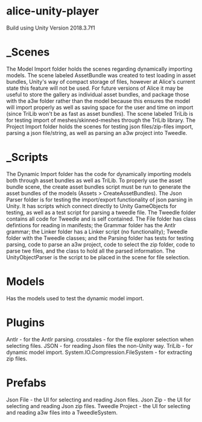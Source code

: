 # alice-unity-player
Build using Unity Version 2018.3.7f1
# _Scenes
The Model Import folder holds the scenes regarding dynamically importing models. The scene labeled AssetBundle was created to test loading in asset bundles, Unity's way of compact storage of files, however at Alice's current state this feature will not be used. For future versions of Alice it may be useful to store the gallery as individual asset bundles, and package those with the a3w folder rather than the model because this ensures the model will import properly as well as saving space for the user and time on import (since TriLib won't be as fast as asset bundles). The scene labeled TriLib is for testing import of meshes/skinned-meshes through the TriLib library.
The Project Import folder holds the scenes for testing json files/zip-files import, parsing a json file/string, as well as parsing an a3w project into Tweedle.
# _Scripts
The Dynamic Import folder has the code for dynamically importing models both through asset bundles as well as TriLib. To properly use the asset bundle scene, the create asset bundles script must be run to generate the asset bundles of the models (Assets > CreateAssetBundles).
The Json Parser folder is for testing the import/export functionality of json parsing in Unity. It has scripts which connect directly to Unity GameObjects for testing, as well as a test script for parsing a tweedle file.
The Tweedle folder contains all code for Tweedle and is self contained. The File folder has class defintions for reading in manifests; the Grammar folder has the Antlr grammar; the Linker folder has a Linker script (no functionality); Tweedle folder with the Tweedle classes; and the Parsing folder has tests for testing parsing, code to parse an a3w project, code to select the zip folder, code to parse twe files, and the class to hold all the parsed information. The UnityObjectParser is the script to be placed in the scene for file selection.
# Models
Has the models used to test the dynamic model import.
# Plugins
Antlr - for the Antlr parsing.
crosstales - for the file explorer selection when selecting files.
JSON - for reading Json files the non-Unity way.
TriLib - for dynamic model import.
System.IO.Compression.FileSystem - for extracting zip files.
# Prefabs
Json File - the UI for selecting and reading Json files.
Json Zip - the UI for selecting and reading Json zip files.
Tweedle Project - the UI for selecting and reading a3w files into a TweedleSystem.
